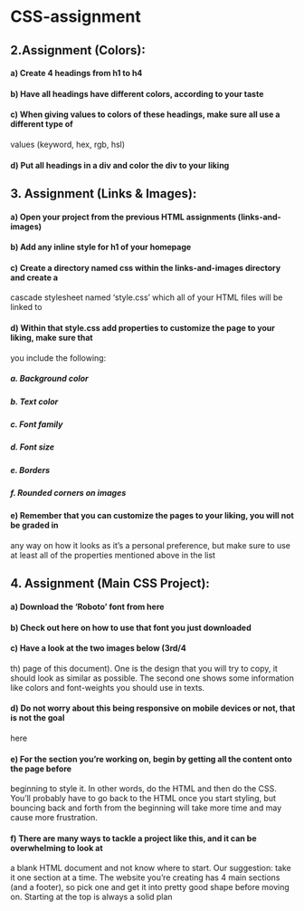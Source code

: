 # CSS-assignment
## 2.Assignment (Colors):
#### a) Create 4 headings from h1 to h4
#### b) Have all headings have different colors, according to your taste
#### c) When giving values to colors of these headings, make sure all use a different type of 
values (keyword, hex, rgb, hsl)
#### d) Put all headings in a div and color the div to your liking

## 3. Assignment (Links & Images):
#### a) Open your project from the previous HTML assignments (links-and-images)
#### b) Add any inline style for h1 of your homepage
#### c) Create a directory named css within the links-and-images directory and create a 
cascade stylesheet named ‘style.css’ which all of your HTML files will be linked to
#### d) Within that style.css add properties to customize the page to your liking, make sure that 
you include the following:
##### a. Background color
##### b. Text color
##### c. Font family
##### d. Font size
##### e. Borders
##### f. Rounded corners on images
#### e) Remember that you can customize the pages to your liking, you will not be graded in 
any way on how it looks as it’s a personal preference, but make sure to use at least all of 
the properties mentioned above in the list

## 4. Assignment (Main CSS Project):
#### a) Download the ‘Roboto’ font from here
#### b) Check out here on how to use that font you just downloaded
#### c) Have a look at the two images below (3rd/4
th) page of this document). One is the design 
that you will try to copy, it should look as similar as possible. The second one shows 
some information like colors and font-weights you should use in texts.
#### d) Do not worry about this being responsive on mobile devices or not, that is not the goal 
here
#### e) For the section you’re working on, begin by getting all the content onto the page before 
beginning to style it. In other words, do the HTML and then do the CSS. You’ll probably 
have to go back to the HTML once you start styling, but bouncing back and forth from 
the beginning will take more time and may cause more frustration.
#### f) There are many ways to tackle a project like this, and it can be overwhelming to look at 
a blank HTML document and not know where to start. Our suggestion: take it one 
section at a time. The website you’re creating has 4 main sections (and a footer), so pick 
one and get it into pretty good shape before moving on. Starting at the top is always a 
solid plan
